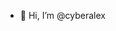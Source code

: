 - 👋 Hi, I’m @cyberalex




<!---
cyberalex/cyberalex is a ✨ special ✨ repository because its `README.md` (this file) appears on your GitHub profile.
You can click the Preview link to take a look at your changes.
--->
